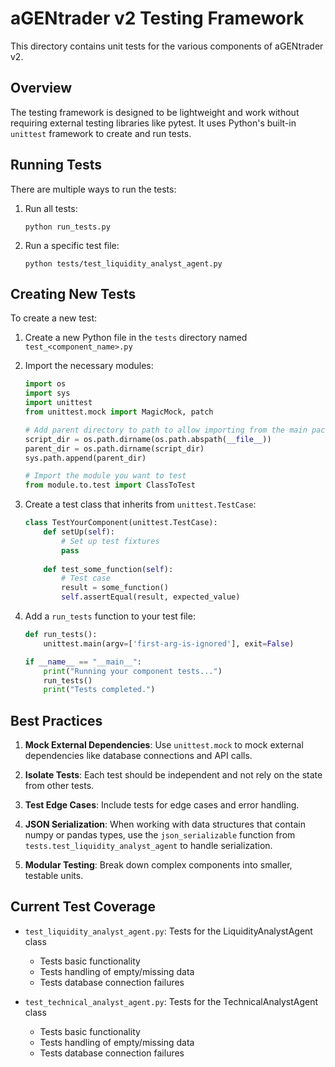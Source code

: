 # aGENtrader v2 Testing Framework

This directory contains unit tests for the various components of aGENtrader v2.

## Overview

The testing framework is designed to be lightweight and work without requiring external testing libraries like pytest. It uses Python's built-in `unittest` framework to create and run tests.

## Running Tests

There are multiple ways to run the tests:

1. Run all tests:
   ```
   python run_tests.py
   ```

2. Run a specific test file:
   ```
   python tests/test_liquidity_analyst_agent.py
   ```

## Creating New Tests

To create a new test:

1. Create a new Python file in the `tests` directory named `test_<component_name>.py`
2. Import the necessary modules:
   ```python
   import os
   import sys
   import unittest
   from unittest.mock import MagicMock, patch
   
   # Add parent directory to path to allow importing from the main package
   script_dir = os.path.dirname(os.path.abspath(__file__))
   parent_dir = os.path.dirname(script_dir)
   sys.path.append(parent_dir)
   
   # Import the module you want to test
   from module.to.test import ClassToTest
   ```

3. Create a test class that inherits from `unittest.TestCase`:
   ```python
   class TestYourComponent(unittest.TestCase):
       def setUp(self):
           # Set up test fixtures
           pass
           
       def test_some_function(self):
           # Test case
           result = some_function()
           self.assertEqual(result, expected_value)
   ```

4. Add a `run_tests` function to your test file:
   ```python
   def run_tests():
       unittest.main(argv=['first-arg-is-ignored'], exit=False)
   
   if __name__ == "__main__":
       print("Running your component tests...")
       run_tests()
       print("Tests completed.")
   ```

## Best Practices

1. **Mock External Dependencies**: Use `unittest.mock` to mock external dependencies like database connections and API calls.

2. **Isolate Tests**: Each test should be independent and not rely on the state from other tests.

3. **Test Edge Cases**: Include tests for edge cases and error handling.

4. **JSON Serialization**: When working with data structures that contain numpy or pandas types, use the `json_serializable` function from `tests.test_liquidity_analyst_agent` to handle serialization.

5. **Modular Testing**: Break down complex components into smaller, testable units.

## Current Test Coverage

- `test_liquidity_analyst_agent.py`: Tests for the LiquidityAnalystAgent class
  - Tests basic functionality
  - Tests handling of empty/missing data
  - Tests database connection failures

- `test_technical_analyst_agent.py`: Tests for the TechnicalAnalystAgent class
  - Tests basic functionality
  - Tests handling of empty/missing data
  - Tests database connection failures